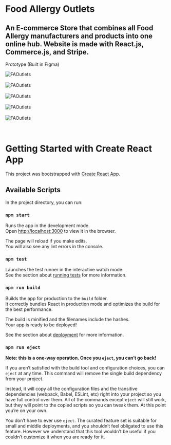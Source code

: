 # Food Allergy Outlets
<h2>An E-commerce Store that combines all Food Allergy manufacturers and products into one online hub. Website is made with React.js, Commerce.js, and Stripe.</h2>


Prototype (Built in Figma)
<br />

![FAOutlets](https://github.com/juliuscecilia33/FAOutlets/blob/main/public/images/LandingPagePrototype.png)
<br />
<br />
![FAOutlets](https://github.com/juliuscecilia33/FAOutlets/blob/main/public/images/Shop%20Page.png)
<br />
<br />
![FAOutlets](https://github.com/juliuscecilia33/FAOutlets/blob/main/public/images/Product%20Page.png)
<br />
<br />
![FAOutlets](https://github.com/juliuscecilia33/FAOutlets/blob/main/public/images/Cart%20Page.png)
<br />
<br />
![FAOutlets](https://github.com/juliuscecilia33/FAOutlets/blob/main/public/images/Contact%20Page.png)





<br />

# Getting Started with Create React App

This project was bootstrapped with [Create React App](https://github.com/facebook/create-react-app).

## Available Scripts

In the project directory, you can run:

### `npm start`

Runs the app in the development mode.\
Open [http://localhost:3000](http://localhost:3000) to view it in the browser.

The page will reload if you make edits.\
You will also see any lint errors in the console.

### `npm test`

Launches the test runner in the interactive watch mode.\
See the section about [running tests](https://facebook.github.io/create-react-app/docs/running-tests) for more information.

### `npm run build`

Builds the app for production to the `build` folder.\
It correctly bundles React in production mode and optimizes the build for the best performance.

The build is minified and the filenames include the hashes.\
Your app is ready to be deployed!

See the section about [deployment](https://facebook.github.io/create-react-app/docs/deployment) for more information.

### `npm run eject`

**Note: this is a one-way operation. Once you `eject`, you can’t go back!**

If you aren’t satisfied with the build tool and configuration choices, you can `eject` at any time. This command will remove the single build dependency from your project.

Instead, it will copy all the configuration files and the transitive dependencies (webpack, Babel, ESLint, etc) right into your project so you have full control over them. All of the commands except `eject` will still work, but they will point to the copied scripts so you can tweak them. At this point you’re on your own.

You don’t have to ever use `eject`. The curated feature set is suitable for small and middle deployments, and you shouldn’t feel obligated to use this feature. However we understand that this tool wouldn’t be useful if you couldn’t customize it when you are ready for it.
